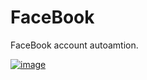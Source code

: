 # FaceBook

FaceBook account autoamtion. 


[![image](https://github.com/user-attachments/assets/9aa3743b-85ae-4388-b7d4-7e8e6cfc973d)](https://streamable.com/o2g281)

